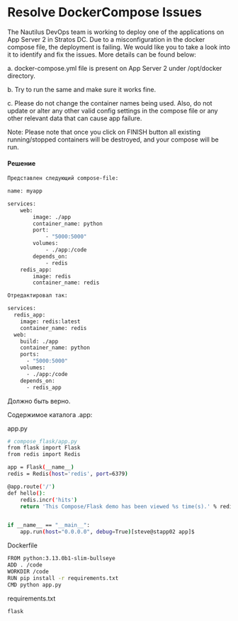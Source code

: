 # Resolve DockerCompose Issues

The Nautilus DevOps team is working to deploy one of the applications on App Server 2 in Stratos DC. Due to a misconfiguration in the docker compose file, the deployment is failing. We would like you to take a look into it to identify and fix the issues. More details can be found below:

a. docker-compose.yml file is present on App Server 2 under /opt/docker directory.

b. Try to run the same and make sure it works fine.

c. Please do not change the container names being used. Also, do not update or alter any other valid config settings in the compose file or any other relevant data that can cause app failure.

Note: Please note that once you click on FINISH button all existing running/stopped containers will be destroyed, and your compose will be run.



#### Решение

```bash
Представлен следующий compose-file:

name: myapp

services:
    web:
        image: ./app
        container_name: python
        port:
            - "5000:5000"
        volumes:
            - ./app:/code
        depends_on:
            - redis
    redis_app:
        image: redis
        container_name: redis

Отредактировал так:

services:
  redis_app:
    image: redis:latest
    container_name: redis
  web:
    build: ./app
    container_name: python
    ports:
      - "5000:5000"
    volumes:
      - ./app:/code
    depends_on:
      - redis_app
```
Должно быть верно.

Содержимое каталога .app:

app.py
```bash
# compose_flask/app.py
from flask import Flask
from redis import Redis

app = Flask(__name__)
redis = Redis(host='redis', port=6379)

@app.route('/')
def hello():
    redis.incr('hits')
    return 'This Compose/Flask demo has been viewed %s time(s).' % redis.get('hits')


if __name__ == "__main__":
    app.run(host="0.0.0.0", debug=True)[steve@stapp02 app]$ 
```

Dockerfile
```bash
FROM python:3.13.0b1-slim-bullseye
ADD . /code
WORKDIR /code
RUN pip install -r requirements.txt
CMD python app.py

```

requirements.txt
```bash
flask
```

